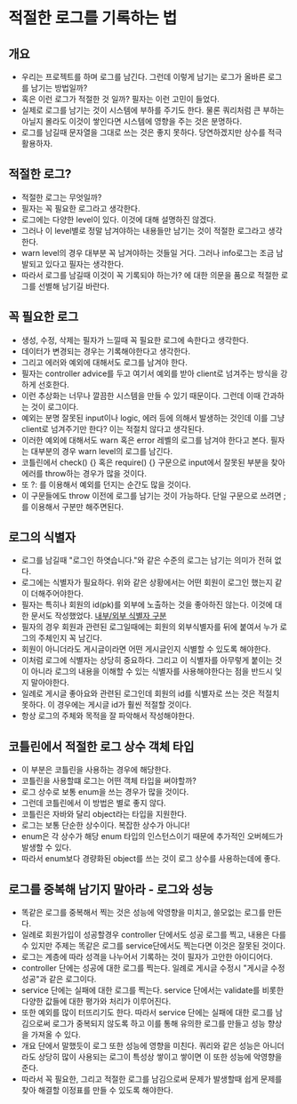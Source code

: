 # 적절한 로그를 기록하는 법

## 개요
* 우리는 프로젝트를 하며 로그를 남긴다. 그런데 이렇게 남기는 로그가 올바른 로그를 남기는 방법일까?
* 혹은 이런 로그가 적절한 것 일까? 필자는 이런 고민이 들었다. 
* 실제로 로그를 남기는 것이 시스템에 부하를 주기도 한다. 물론 쿼리처럼 큰 부하는 아닐지 몰라도 이것이 쌓인다면 시스템에 영향을 주는 것은 분명하다.
* 로그를 남길때 문자열을 그대로 쓰는 것은 좋지 못하다. 당연하겠지만 상수를 적극 활용하자.

## 적절한 로그?
* 적절한 로그는 무엇일까?
* 필자는 꼭 필요한 로그라고 생각한다.
* 로그에는 다양한 level이 있다. 이것에 대해 설명하진 않겠다.
* 그러나 이 level별로 정말 남겨야하는 내용들만 남기는 것이 적절한 로그라고 생각한다.
* warn level의 경우 대부분 꼭 남겨야하는 것들일 거다. 그러나 info로그는 조금 남발되고 있다고 필자는 생각한다.
* 따라서 로그를 남길때 이것이 꼭 기록되야 하는가? 에 대한 의문을 품으로 적절한 로그를 선별해 남기길 바란다.

## 꼭 필요한 로그
* 생성, 수정, 삭제는 필자가 느낄때 꼭 필요한 로그에 속한다고 생각한다. 
* 데이터가 변경되는 경우는 기록해야한다고 생각한다.
* 그리고 에러와 예외에 대해서도 로그를 남겨야 한다.
* 필자는 controller advice를 두고 여기서 예외를 받아 client로 넘겨주는 방식을 강하게 선호한다.
* 이런 추상화는 너무나 깔끔한 시스템을 만들 수 있기 때문이다. 그런데 이때 간과하는 것이 로그이다. 
* 예외는 분명 잘못된 input이나 logic, 에러 등에 의해서 발생하는 것인데 이를 그냥 client로 넘겨주기만 한다? 이는 적절치 않다고 생각된다.
* 이러한 예외에 대해서도 warn 혹은 error 레벨의 로그를 남겨야 한다고 본다. 필자는 대부분의 경우 warn level의 로그를 남긴다.
* 코틀린에서 check() {} 혹은 require() {} 구문으로 input에서 잘못된 부분을 찾아 에러를 throw하는 경우가 많을 것이다.
* 또 ?: 를 이용해서 예외를 던지는 순간도 많을 것이다.
* 이 구문들에도 throw 이전에 로그를 남기는 것이 가능하다. 단일 구문으로 쓰려면 ; 를 이용해서 구분만 해주면된다.

## 로그의 식별자
* 로그를 남길때 "로그인 하엿습니다."와 같은 수준의 로그는 남기는 의미가 전혀 없다.
* 로그에는 식별자가 필요하다. 위와 같은 상황에서는 어떤 회원이 로그인 했는지 같이 더해주어야한다.
* 필자는 특히나 회원의 id(pk)를 외부에 노출하는 것을 좋아하진 않는다. 이것에 대한 문서도 작성했었다. [내부/외부 식별자 구분](https://github.com/liveforone/howru/blob/master/Documents/INTERNAL_EXTERNAL_PK.md)
* 필자의 경우 회원과 관련된 로그일때에는 회원의 외부식별자를 뒤에 붙여서 누가 로그의 주체인지 꼭 남긴다.
* 회원이 아니더라도 게시글이라면 어떤 게시글인지 식별할 수 있도록 해야한다.
* 이처럼 로그에 식별자는 상당히 중요하다. 그리고 이 식별자를 아무렇게 붙이는 것이 아니라 로그의 내용을 이해할 수 있는 식별자를 사용해야한다는 점을 반드시 잊지 말아야한다.
* 일례로 게시글 좋아요와 관련된 로그인데 회원의 id를 식별자로 쓰는 것은 적절치 못하다. 이 경우에는 게시글 id가 훨씬 적절할 것이다.
* 항상 로그의 주체와 목적을 잘 파악해서 작성해야한다.

## 코틀린에서 적절한 로그 상수 객체 타입
* 이 부분은 코틀린을 사용하는 경우에 해당한다.
* 코틀린을 사용할떄 로그는 어떤 객체 타입을 써야할까?
* 로그 상수로 보통 enum을 쓰는 경우가 많을 것이다.
* 그런데 코틀린에서 이 방법은 별로 좋지 않다.
* 코틀린은 자바와 달리 object라는 타입을 지원한다.
* 로그는 보통 단순한 상수이다. 복잡한 상수가 아니다!
* enum은 각 상수가 해당 enum 타입의 인스턴스이기 때문에 추가적인 오버헤드가 발생할 수 있다.
* 따라서 enum보다 경량화된 object를 쓰는 것이 로그 상수를 사용하는데에 좋다.

## 로그를 중복해 남기지 말아라 - 로그와 성능
* 똑같은 로그를 중복해서 찍는 것은 성능에 악영향을 미치고, 쓸모없는 로그를 만든다.
* 일례로 회원가입이 성공할경우 controller 단에서도 성공 로그를 찍고, 내용은 다를 수 있지만 주제는 똑같은 로그를 service단에서도 찍는다면 이것은 잘못된 것이다.
* 로그는 계층에 따라 성격을 나누어서 기록하는 것이 필자가 고안한 아이디어다.
* controller 단에는 성공에 대한 로그를 찍는다. 일례로 게시글 수정시 "게시글 수정 성공"과 같은 로그이다.
* service 단에는 실패에 대한 로그를 찍는다. service 단에서는 validate를 비롯한 다양한 값들에 대한 평가와 처리가 이루어진다.
* 또한 예외를 많이 터뜨리기도 한다. 따라서 service 단에는 실패에 대한 로그를 남김으로써 로그가 중복되지 않도록 하고 이를 통해 유의한 로그를 만들고 성능 향상을 가져올 수 있다.
* 개요 단에서 말했듯이 로그 또한 성능에 영향을 미친다. 쿼리와 같은 성능은 아니더라도 상당히 많이 사용되는 로그이 특성상 쌓이고 쌓이면 이 또한 성능에 악영향을 준다.
* 따라서 꼭 필요한, 그리고 적절한 로그를 남김으로써 문제가 발생할때 쉽게 문제를 찾아 해결할 이정표를 만들 수 있도록 해야한다.